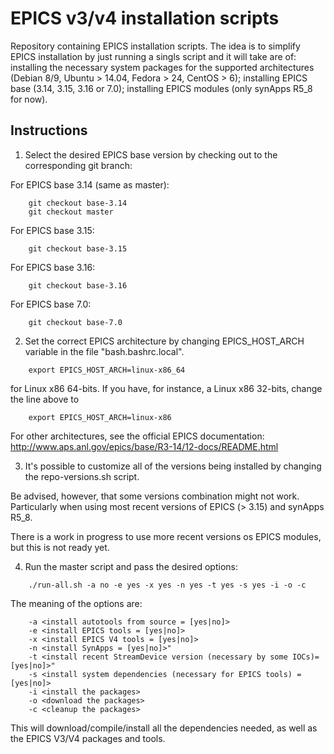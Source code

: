 # EPICS v3/v4 installation scripts

Repository containing EPICS installation scripts. The idea is to simplify EPICS
installation by just running a singls script and it will take are of: installing
the necessary system packages for the supported architectures (Debian 8/9, 
Ubuntu > 14.04, Fedora > 24, CentOS > 6); installing EPICS base (3.14, 3.15, 3.16 or 7.0);
installing EPICS modules (only synApps R5_8 for now).

## Instructions

1. Select the desired EPICS base version by checking out to the
corresponding git branch:

For EPICS base 3.14 (same as master):

```
    git checkout base-3.14
    git checkout master
```

For EPICS base 3.15:

```
    git checkout base-3.15
```

For EPICS base 3.16:

```
    git checkout base-3.16
```

For EPICS base 7.0:

```
    git checkout base-7.0
```

2. Set the correct EPICS architecture by changing EPICS_HOST_ARCH variable in
the file "bash.bashrc.local".

```
    export EPICS_HOST_ARCH=linux-x86_64
```

for Linux x86 64-bits. If you have, for instance, a Linux x86 32-bits,
change the line above to

```
    export EPICS_HOST_ARCH=linux-x86
```

For other architectures, see the official EPICS documentation:
http://www.aps.anl.gov/epics/base/R3-14/12-docs/README.html

3. It's possible to customize all of the versions being installed
by changing the repo-versions.sh script.

Be advised, however, that some versions combination might not 
work. Particularly when using most recent versions of EPICS (> 3.15)
and synApps R5_8.

There is a work in progress to use more recent versions os EPICS
modules, but this is not ready yet.

4. Run the master script and pass the desired options:

```
    ./run-all.sh -a no -e yes -x yes -n yes -t yes -s yes -i -o -c
```

The meaning of the options are:

```
    -a <install autotools from source = [yes|no]>
    -e <install EPICS tools = [yes|no]>
    -x <install EPICS V4 tools = [yes|no]>
    -n <install SynApps = [yes|no]>"
    -t <install recent StreamDevice version (necessary by some IOCs)= [yes|no]>"
    -s <install system dependencies (necessary for EPICS tools) = [yes|no]>
    -i <install the packages>
    -o <download the packages>
    -c <cleanup the packages>
```

This will download/compile/install all the dependencies needed, as well as the
EPICS V3/V4 packages and tools.
